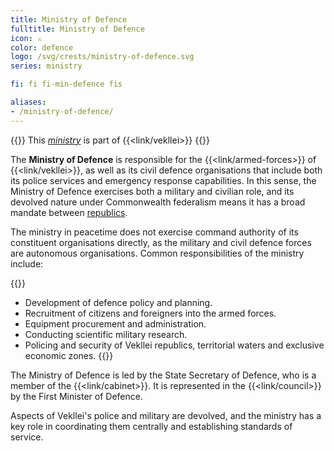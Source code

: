 ```yaml
---
title: Ministry of Defence
fulltitle: Ministry of Defence
icon: ⚔️
color: defence
logo: /svg/crests/ministry-of-defence.svg
series: ministry

fi: fi fi-min-defence fis

aliases:
- /ministry-of-defence/
---
```

{{<note series>}}
 This *[ministry](/ministries/)* is part of {{<link/vekllei>}}
{{</note>}}

The <span class="fi fi-min-defence fis"></span> **Ministry of Defence** is responsible for the {{<link/armed-forces>}} of {{<link/vekllei>}}, as well as its civil defence organisations that include both its police services and emergency response capabilities. In this sense, the Ministry of Defence exercises both a military and civilian role, and its devolved nature under Commonwealth federalism means it has a broad mandate between [republics](/republics/).

The ministry in peacetime does not exercise command authority of its constituent organisations directly, as the military and civil defence forces are autonomous organisations. Common responsibilities of the ministry include:

{{<note>}}
* Development of defence policy and planning.
* Recruitment of citizens and foreigners into the armed forces.
* Equipment procurement and administration.
* Conducting scientific military research.
* Policing and security of Vekllei republics, territorial waters and exclusive economic zones.
{{</note>}}

The Ministry of Defence is led by the State Secretary of Defence, who is a member of the {{<link/cabinet>}}. It is represented in the {{<link/council>}} by the First Minister of Defence.

Aspects of Vekllei's police and military are devolved, and the ministry has a key role in coordinating them centrally and establishing standards of service.
